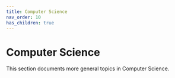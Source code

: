 ```yaml
---
title: Computer Science
nav_order: 10
has_children: true
---
```


# Computer Science

This section documents more general topics in Computer Science.